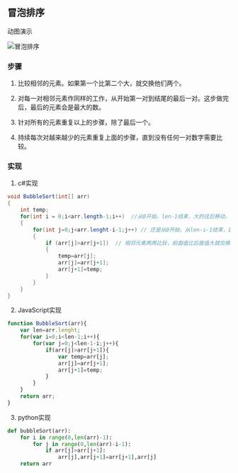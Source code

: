 ## 冒泡排序

动图演示

![冒泡排序](https://www.runoob.com/wp-content/uploads/2019/03/bubbleSort.gif)

### 步骤

1. 比较相邻的元素。如果第一个比第二个大，就交换他们两个。

2. 对每一对相邻元素作同样的工作，从开始第一对到结尾的最后一对。这步做完后，最后的元素会是最大的数。

3. 针对所有的元素重复以上的步骤，除了最后一个。

4. 持续每次对越来越少的元素重复上面的步骤，直到没有任何一对数字需要比较。


### 实现

1. c#实现

```c#
void BubbleSort(int[] arr)
{
    int temp;
    for(int i = 0;i<arr.length-1;i++)  //从0开始，len-1结束，大的往后移动，如果反过来，小的向前移动
    {
        for(int j=0;j<arr.lenght-i-1;j++) // 还是从0开始，从len-i-1结束，因为每次都会冒泡出一个最大值，已经排序号的不用比较
        {
            if (arr[j]>arr[j+1])  // 相邻元素两两比较，前面值比后面值大就交换
            {
                temp=arr[j];
                arr[j]=arr[j+1];
                arr[j+1]=temp;
            }
        }
    }
}
```

2. JavaScript实现

```javascript
function BubbleSort(arr){
    var len=arr.lenght;
    for(var i=0;i<len-1;i++){
        for(var j=0;j<len-1-i;j++){
            if(arr[j]>arr[j+1]){
                var temp=arr[j];
                arr[j]=arr[j+1];
                arr[j+1]=temp;
            }
        }
    }
    return arr;
}
```

3. python实现

```python
def bubbleSort(arr):
    for i in range(0,len(arr)-1):
        for j in range(0,len(arr)-i-1):
            if arr[j]>arr[j+1]:
                arr[j],arr[j+1]=arr[j+1],arr[j]
    return arr

```
